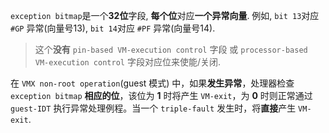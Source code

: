 
`exception bitmap`是一个**32位**字段, **每个位**对应**一个异常向量**. 例如, `bit 13`对应 `#GP` 异常(向量号13), `bit 14`对应 `#PF` 异常(向量号14).

> 这个**没有** `pin-based VM-execution control` 字段 或 `processor-based VM-execution control` 字段对应位来使能/关闭. 

在 `VMX non-root operation`(guest 模式) 中，如果**发生异常**，处理器检查 `exception bitmap` **相应的位**，该位为 **1** 时将产生 `VM-exit`，为 **0** 时则正常通过 `guest-IDT` 执行异常处理例程。当一个 `triple-fault` 发生时，将**直接**产生 `VM-exit`.
